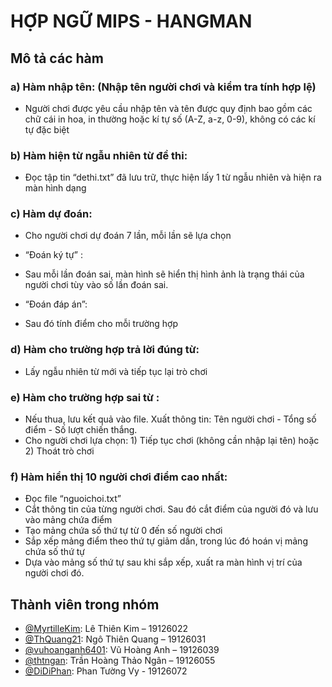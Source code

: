 # HỢP NGỮ MIPS - HANGMAN

## Mô tả các hàm
### a) Hàm nhập tên: (Nhập tên người chơi và kiểm tra tính hợp lệ)
- Người chơi được yêu cầu nhập tên và tên được quy định bao gồm các chữ cái in hoa, in thường hoặc kí tự số (A-Z, a-z, 0-9), không có các kí tự đặc biệt
### b) Hàm hiện từ ngẫu nhiên từ đề thi:
- Đọc tập tin “dethi.txt” đã lưu trữ, thực hiện lấy 1 từ ngẫu nhiên và hiện ra màn hình dạng
### c) Hàm dự đoán:
- Cho người chơi dự đoán 7 lần, mỗi lần sẽ lựa chọn
+ “Đoán ký tự” :
- Sau mỗi lần đoán sai, màn hình sẽ hiển thị hình ảnh là trạng thái của người chơi tùy vào số lần đoán sai.
+ “Đoán đáp án”:
- Sau đó tính điểm cho mỗi trường hợp
### d) Hàm cho trường hợp trả lời đúng từ:
- Lấy ngẫu nhiên từ mới và tiếp tục lại trò chơi
### e) Hàm cho trường hợp sai từ :
- Nếu thua, lưu kết quả vào file. Xuất thông tin: Tên người chơi - Tổng số điểm - Số lượt chiến thắng.
- Cho người chơi lựa chọn: 1) Tiếp tục chơi (không cần nhập lại tên) hoặc 2) Thoát trò chơi
### f) Hàm hiển thị 10 người chơi điểm cao nhất:
- Đọc file “nguoichoi.txt”
- Cắt thông tin của từng người chơi. Sau đó cắt điểm của người đó và lưu vào mảng chứa điểm
- Tạo mảng chứa số thứ tự từ 0 đến số người chơi
- Sắp xếp mảng điểm theo thứ tự giảm dần, trong lúc đó hoán vị mảng chứa số thứ tự
- Dựa vào mảng số thứ tự sau khi sắp xếp, xuất ra màn hình vị trí của người chơi đó.


## Thành viên trong nhóm
- [@MyrtilleKim](https://github.com/MyrtilleKim): Lê Thiên Kim – 19126022 
- [@ThQuang21](https://github.com/ThQuang21): Ngô Thiên Quang – 19126031 
- [@vuhoanganh6401](https://github.com/vuhoanganh6401): Vũ Hoàng Anh – 19126039 
- [@thtngan](https://github.com/thtngan): Trần Hoàng Thảo Ngân – 19126055 
- [@DiDiPhan](https://github.com/DiDiPhan): Phan Tường Vy - 19126072
